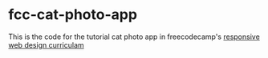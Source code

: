 # fcc-cat-photo-app 

This is the code for the tutorial cat photo app in freecodecamp's [responsive web design curriculam](https://www.freecodecamp.org/learn/2022/responsive-web-design/)
